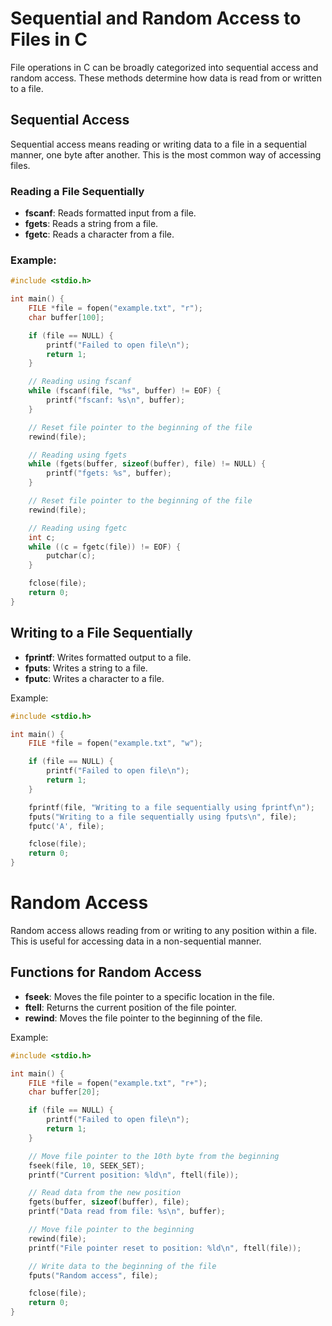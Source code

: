 # Sequential and Random Access to Files in C

File operations in C can be broadly categorized into sequential access and random access. These methods determine how data is read from or written to a file.

## Sequential Access

Sequential access means reading or writing data to a file in a sequential manner, one byte after another. This is the most common way of accessing files.

### Reading a File Sequentially

- **fscanf**: Reads formatted input from a file.
- **fgets**: Reads a string from a file.
- **fgetc**: Reads a character from a file.

### Example:

```c
#include <stdio.h>

int main() {
    FILE *file = fopen("example.txt", "r");
    char buffer[100];

    if (file == NULL) {
        printf("Failed to open file\n");
        return 1;
    }

    // Reading using fscanf
    while (fscanf(file, "%s", buffer) != EOF) {
        printf("fscanf: %s\n", buffer);
    }

    // Reset file pointer to the beginning of the file
    rewind(file);

    // Reading using fgets
    while (fgets(buffer, sizeof(buffer), file) != NULL) {
        printf("fgets: %s", buffer);
    }

    // Reset file pointer to the beginning of the file
    rewind(file);

    // Reading using fgetc
    int c;
    while ((c = fgetc(file)) != EOF) {
        putchar(c);
    }

    fclose(file);
    return 0;
}
```

## Writing to a File Sequentially

- **fprintf**: Writes formatted output to a file.
- **fputs**: Writes a string to a file.
- **fputc**: Writes a character to a file.

Example:
```c
#include <stdio.h>

int main() {
    FILE *file = fopen("example.txt", "w");

    if (file == NULL) {
        printf("Failed to open file\n");
        return 1;
    }

    fprintf(file, "Writing to a file sequentially using fprintf\n");
    fputs("Writing to a file sequentially using fputs\n", file);
    fputc('A', file);

    fclose(file);
    return 0;
}
```
# Random Access

Random access allows reading from or writing to any position within a file. This is useful for accessing data in a non-sequential manner.

## Functions for Random Access

- **fseek**: Moves the file pointer to a specific location in the file.
- **ftell**: Returns the current position of the file pointer.
- **rewind**: Moves the file pointer to the beginning of the file.

Example:
```c
#include <stdio.h>

int main() {
    FILE *file = fopen("example.txt", "r+");
    char buffer[20];

    if (file == NULL) {
        printf("Failed to open file\n");
        return 1;
    }

    // Move file pointer to the 10th byte from the beginning
    fseek(file, 10, SEEK_SET);
    printf("Current position: %ld\n", ftell(file));

    // Read data from the new position
    fgets(buffer, sizeof(buffer), file);
    printf("Data read from file: %s\n", buffer);

    // Move file pointer to the beginning
    rewind(file);
    printf("File pointer reset to position: %ld\n", ftell(file));

    // Write data to the beginning of the file
    fputs("Random access", file);

    fclose(file);
    return 0;
}
```